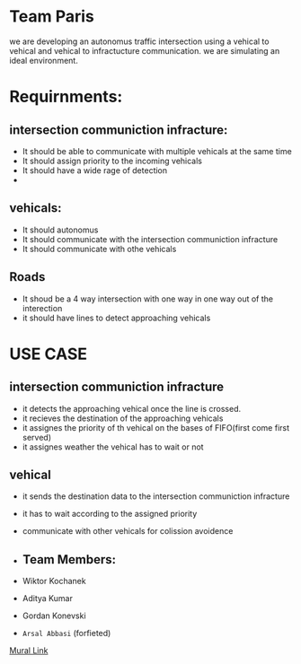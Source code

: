 # Team Paris
we are developing an autonomus traffic intersection using a vehical to vehical and vehical to infractucture communication. we are simulating an ideal environment.

# Requirnments:

## intersection communiction infracture:
- It should be able to communicate with multiple vehicals at the same time
- It should assign priority to the incoming vehicals
- It should have a wide rage of detection
- 
## vehicals:
- It should autonomus
- It should communicate with the intersection communiction infracture
- It should communicate with othe vehicals

## Roads
- It shoud be a 4 way intersection with one way in one way out of the interection
- it should have lines to detect approaching vehicals

# USE CASE
## intersection communiction infracture
- it detects the approaching vehical once the line is crossed.
- it recieves the destination of the approaching vehicals
- it assignes the priority of th vehical on the bases of FIFO(first come first served)
- it assignes weather the vehical has to wait or not

## vehical
- it sends the destination data to the intersection communiction infracture
- it has to wait according to the assigned priority
- communicate with other vehicals for colission avoidence


- ## Team Members: 
- Wiktor Kochanek
- Aditya Kumar
- Gordan Konevski
- `Arsal Abbasi` (forfieted)


[Mural Link](https://app.mural.co/t/hochshulehammlippstadt7689/m/hochshulehammlippstadt7689/1650873654706/c46a067039c32433a985ffb70fcf405116b3d127?sender=u11dbedfd290b822ec1e51319)

